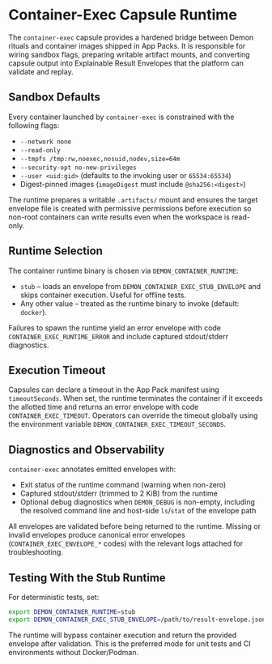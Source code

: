 # Container-Exec Capsule Runtime

The `container-exec` capsule provides a hardened bridge between Demon rituals and
container images shipped in App Packs. It is responsible for wiring sandbox
flags, preparing writable artifact mounts, and converting capsule output into
Explainable Result Envelopes that the platform can validate and replay.

## Sandbox Defaults

Every container launched by `container-exec` is constrained with the following
flags:

- `--network none`
- `--read-only`
- `--tmpfs /tmp:rw,noexec,nosuid,nodev,size=64m`
- `--security-opt no-new-privileges`
- `--user <uid:gid>` (defaults to the invoking user or `65534:65534`)
- Digest-pinned images (`imageDigest` must include `@sha256:<digest>`)

The runtime prepares a writable `.artifacts/` mount and ensures the target
envelope file is created with permissive permissions before execution so
non-root containers can write results even when the workspace is read-only.

## Runtime Selection

The container runtime binary is chosen via `DEMON_CONTAINER_RUNTIME`:

- `stub` – loads an envelope from `DEMON_CONTAINER_EXEC_STUB_ENVELOPE` and skips
  container execution. Useful for offline tests.
- Any other value – treated as the runtime binary to invoke (default: `docker`).

Failures to spawn the runtime yield an error envelope with code
`CONTAINER_EXEC_RUNTIME_ERROR` and include captured stdout/stderr diagnostics.

## Execution Timeout

Capsules can declare a timeout in the App Pack manifest using
`timeoutSeconds`. When set, the runtime terminates the container if it exceeds
the allotted time and returns an error envelope with code
`CONTAINER_EXEC_TIMEOUT`. Operators can override the timeout globally using the
environment variable `DEMON_CONTAINER_EXEC_TIMEOUT_SECONDS`.

## Diagnostics and Observability

`container-exec` annotates emitted envelopes with:

- Exit status of the runtime command (warning when non-zero)
- Captured stdout/stderr (trimmed to 2 KiB) from the runtime
- Optional debug diagnostics when `DEMON_DEBUG` is non-empty, including the
  resolved command line and host-side `ls`/`stat` of the envelope path

All envelopes are validated before being returned to the runtime. Missing or
invalid envelopes produce canonical error envelopes (`CONTAINER_EXEC_ENVELOPE_*`
codes) with the relevant logs attached for troubleshooting.

## Testing With the Stub Runtime

For deterministic tests, set:

```bash
export DEMON_CONTAINER_RUNTIME=stub
export DEMON_CONTAINER_EXEC_STUB_ENVELOPE=/path/to/result-envelope.json
```

The runtime will bypass container execution and return the provided envelope
after validation. This is the preferred mode for unit tests and CI environments
without Docker/Podman.
